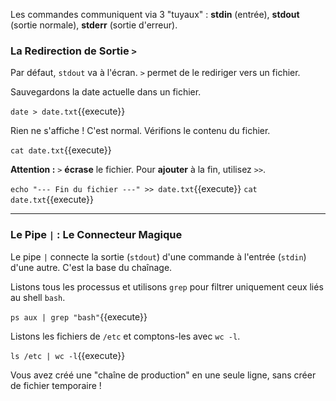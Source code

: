 Les commandes communiquent via 3 "tuyaux" : **stdin** (entrée), **stdout** (sortie normale), **stderr** (sortie d'erreur).

### La Redirection de Sortie `>`

Par défaut, `stdout` va à l'écran. `>` permet de le rediriger vers un fichier.

Sauvegardons la date actuelle dans un fichier.

`date > date.txt`{{execute}}

Rien ne s'affiche ! C'est normal. Vérifions le contenu du fichier.

`cat date.txt`{{execute}}

**Attention :** `>` **écrase** le fichier. Pour **ajouter** à la fin, utilisez `>>`.

`echo "--- Fin du fichier ---" >> date.txt`{{execute}}
`cat date.txt`{{execute}}

---
### Le Pipe `|` : Le Connecteur Magique

Le pipe `|` connecte la sortie (`stdout`) d'une commande à l'entrée (`stdin`) d'une autre. C'est la base du chaînage.

Listons tous les processus et utilisons `grep` pour filtrer uniquement ceux liés au shell `bash`.

`ps aux | grep "bash"`{{execute}}

Listons les fichiers de `/etc` et comptons-les avec `wc -l`.

`ls /etc | wc -l`{{execute}}

Vous avez créé une "chaîne de production" en une seule ligne, sans créer de fichier temporaire !